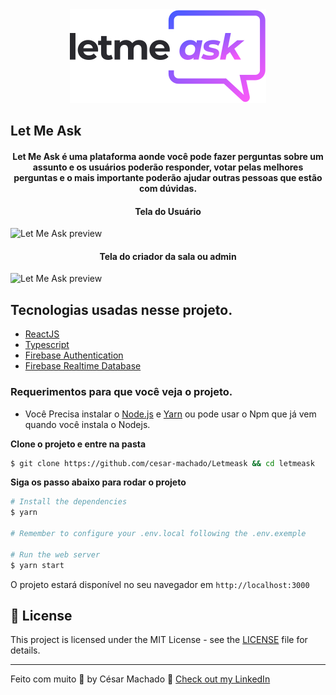 <div align="center">
  <img src="./src/assets/images/logo.svg" alt="Let Me Ask logo">
</div>

## Let Me Ask

<h4 align="center">
  Let Me Ask é uma plataforma aonde você pode fazer perguntas sobre um assunto e os usuários poderão responder, votar pelas melhores perguntas e o mais importante poderão ajudar outras pessoas que estão com dúvidas.
</h4>

<h4 align="center"> Tela do Usuário</h4>

![Let Me Ask preview](./.github/TelaAdmin)

<h4 align="center"> Tela do criador da sala ou admin</h4>

![Let Me Ask preview](./.github/TelaUsuario)

## Tecnologias usadas nesse projeto.

- [ReactJS](https://reactjs.org/)
- [Typescript](https://www.typescriptlang.org/)
- [Firebase Authentication](https://firebase.google.com/products/auth)
- [Firebase Realtime Database](https://firebase.google.com/products/realtime-database)

### Requerimentos para que você veja o projeto.

- Você Precisa instalar o [Node.js](https://nodejs.org/en/download/) e [Yarn](https://yarnpkg.com/) ou pode usar o Npm que já vem quando você instala o Nodejs.

**Clone o projeto e entre na pasta**

```bash
$ git clone https://github.com/cesar-machado/Letmeask && cd letmeask
```

**Siga os passo abaixo para rodar o projeto**

```bash
# Install the dependencies
$ yarn

# Remember to configure your .env.local following the .env.exemple

# Run the web server
$ yarn start
```

O projeto estará disponível no seu navegador em `http://localhost:3000`

## 📝 License

This project is licensed under the MIT License - see the [LICENSE](LICENSE) file for details.

---

Feito com muito 💜 by César Machado 👋 [Check out my LinkedIn](https://www.linkedin.com/in/cesar-mach/)

